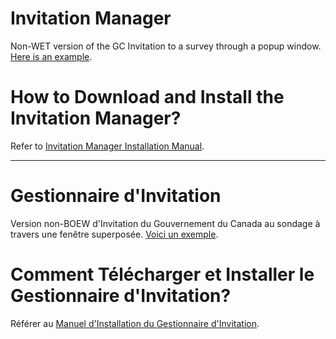# Invitation Manager
Non-WET version of the GC Invitation to a survey through a popup window. [Here is an example](https://servicecanada.github.io/invitation-manager/test-IM/test-eng.html?logim=1&im_scope=Page&im_surveyid=4&im_nocookiecheck=1&im_nodatecheck=1).

# How to Download and Install the Invitation Manager?
Refer to [Invitation Manager Installation Manual](https://servicecanada.github.io/invitation-manager/Installation.html).

---

# Gestionnaire d'Invitation
Version non-BOEW d'Invitation du Gouvernement du Canada au sondage à travers une fenêtre superposée. [Voici un exemple](https://servicecanada.github.io/invitation-manager/test-IM/test-fra.html?logim=1&im_scope=Page&im_surveyid=4&im_nocookiecheck=1&im_nodatecheck=1).

# Comment Télécharger et Installer le Gestionnaire d'Invitation?
Référer au [Manuel d'Installation du Gestionnaire d'Invitation](https://servicecanada.github.io/invitation-manager/Installation-fr.html).